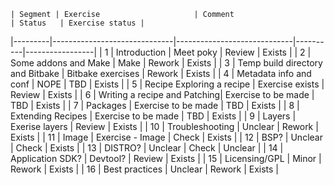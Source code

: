     | Segment | Exercise                     | Comment                     | Status   | Exercise status |
|---------|------------------------------|-----------------------------|----------|-----------------|
| 1       | Introduction                 | Meet poky                   | Review   | Exists          |
| 2       | Some addons and Make         | Make                        | Rework   | Exists          |
| 3       | Temp build directory and Bitbake | Bitbake exercises       | Rework   | Exists          |
| 4       | Metadata info and conf       | NOPE                        | TBD      | Exists          |
| 5       | Recipe Exploring a recipe    | Exercise exists             | Review   | Exists          |
| 6       | Writing a recipe and Patching| Exercise to be made         | TBD      | Exists          |
| 7       | Packages                     | Exercise to be made         | TBD      | Exists          |
| 8       | Extending Recipes            | Exercise to be made         | TBD      | Exists          |
| 9       | Layers                       | Exerise layers              | Review   | Exists          |
| 10      | Troubleshooting              | Unclear                     | Rework   | Exists          |
| 11      | Image                        | Exercise - Image            | Check    | Exists          |
| 12      | BSP?                         | Unclear                     | Check    | Exists          |
| 13      | DISTRO?                      | Unclear                     | Check    | Unclear         |
| 14      | Application SDK?             | Devtool?                    | Review   | Exists          |
| 15      | Licensing/GPL                | Minor                       | Rework   | Exists          |
| 16      | Best practices               | Unclear                     | Rework   | Exists          |


